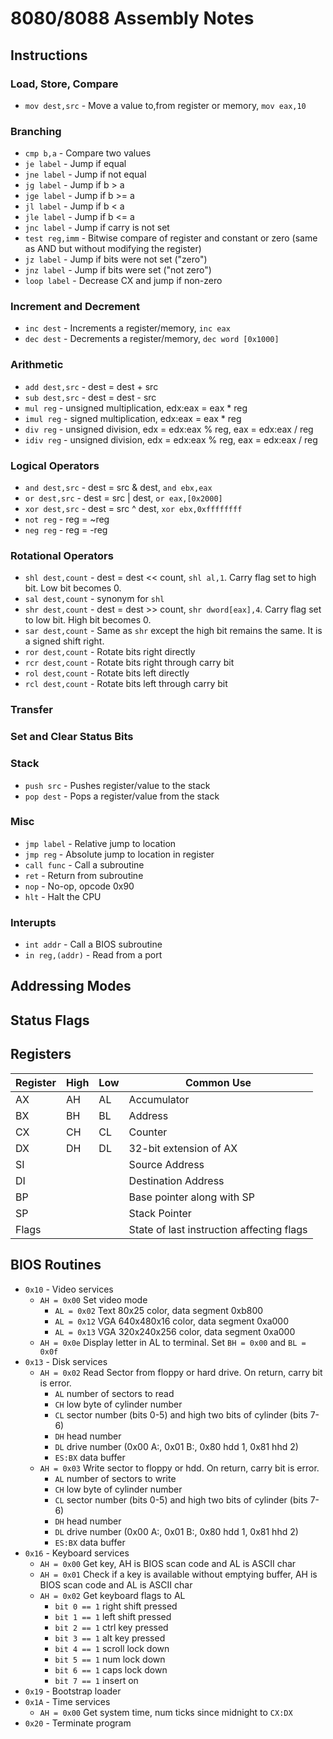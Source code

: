 # 8080/8088 Assembly Notes

## Instructions

### Load, Store, Compare

- `mov dest,src` - Move a value to,from register or memory, `mov eax,10`

### Branching

- `cmp b,a` - Compare two values
- `je label` - Jump if equal
- `jne label` - Jump if not equal
- `jg label` - Jump if b > a
- `jge label` - Jump if b >= a
- `jl label` - Jump if b < a
- `jle label` - Jump if b <= a
- `jnc label` - Jump if carry is not set
- `test reg,imm` - Bitwise compare of register and constant or zero (same as AND but without modifying the register)
- `jz label` - Jump if bits were not set ("zero")
- `jnz label` - Jump if bits were set ("not zero")
- `loop label` - Decrease CX and jump if non-zero

### Increment and Decrement

- `inc dest` - Increments a register/memory, `inc eax`
- `dec dest` - Decrements a register/memory, `dec word [0x1000]`

### Arithmetic

- `add dest,src` - dest = dest + src
- `sub dest,src` - dest = dest - src
- `mul reg` - unsigned multiplication, edx:eax = eax * reg
- `imul reg` - signed multiplication, edx:eax = eax * reg
- `div reg` - unsigned division, edx = edx:eax % reg, eax = edx:eax / reg
- `idiv reg` - unsigned division, edx = edx:eax % reg, eax = edx:eax / reg

### Logical Operators

- `and dest,src` - dest = src & dest, `and ebx,eax`
- `or dest,src` - dest = src | dest, `or eax,[0x2000]`
- `xor dest,src` - dest = src ^ dest, `xor ebx,0xffffffff`
- `not reg` - reg = ~reg
- `neg reg` - reg = -reg

### Rotational Operators

- `shl dest,count` - dest = dest << count, `shl al,1`. Carry flag set to high bit. Low bit becomes 0.
- `sal dest,count` - synonym for `shl`
- `shr dest,count` - dest = dest >> count, `shr dword[eax],4`. Carry flag set to low bit. High bit becomes 0.
- `sar dest,count` - Same as `shr` except the high bit remains the same. It is a signed shift right.
- `ror dest,count` - Rotate bits right directly
- `rcr dest,count` - Rotate bits right through carry bit
- `rol dest,count` - Rotate bits left directly
- `rcl dest,count` - Rotate bits left through carry bit

### Transfer

### Set and Clear Status Bits

### Stack

- `push src` - Pushes register/value to the stack
- `pop dest` - Pops a register/value from the stack

### Misc

- `jmp label` - Relative jump to location
- `jmp reg` - Absolute jump to location in register
- `call func` - Call a subroutine
- `ret` - Return from subroutine
- `nop` - No-op, opcode 0x90
- `hlt` - Halt the CPU

### Interupts

- `int addr` - Call a BIOS subroutine
- `in reg,(addr)` - Read from a port

## Addressing Modes

## Status Flags

## Registers

| Register | High | Low | Common Use |
| -------- | ---- | --- | ---------- |
| AX       | AH   | AL  | Accumulator |
| BX       | BH   | BL  | Address |
| CX       | CH   | CL  | Counter |
| DX       | DH   | DL  | 32-bit extension of AX |
| SI       |      |     | Source Address |
| DI       |      |     | Destination Address |
| BP       |      |     | Base pointer along with SP |
| SP       |      |     | Stack Pointer |
| Flags    |      |     | State of last instruction affecting flags |

## BIOS Routines

- `0x10` - Video services
  - `AH = 0x00` Set video mode
    - `AL = 0x02` Text 80x25 color, data segment 0xb800
    - `AL = 0x12` VGA 640x480x16 color, data segment 0xa000
    - `AL = 0x13` VGA 320x240x256 color, data segment 0xa000
  - `AH = 0x0e` Display letter in AL to terminal. Set `BH = 0x00` and `BL = 0x0f`
- `0x13` - Disk services
  - `AH = 0x02` Read Sector from floppy or hard drive. On return, carry bit is error.
    - `AL` number of sectors to read
    - `CH` low byte of cylinder number
    - `CL` sector number (bits 0-5) and high two bits of cylinder (bits 7-6)
    - `DH` head number
    - `DL` drive number (0x00 A:, 0x01 B:, 0x80 hdd 1, 0x81 hhd 2)
    - `ES:BX` data buffer
  - `AH = 0x03` Write sector to floppy or hdd. On return, carry bit is error.
    - `AL` number of sectors to write
    - `CH` low byte of cylinder number
    - `CL` sector number (bits 0-5) and high two bits of cylinder (bits 7-6)
    - `DH` head number
    - `DL` drive number (0x00 A:, 0x01 B:, 0x80 hdd 1, 0x81 hhd 2)
    - `ES:BX` data buffer
- `0x16` - Keyboard services
  - `AH = 0x00` Get key, AH is BIOS scan code and AL is ASCII char
  - `AH = 0x01` Check if a key is available without emptying buffer, AH is BIOS scan code and AL is ASCII char
  - `AH = 0x02` Get keyboard flags to AL
    - `bit 0 == 1` right shift pressed
    - `bit 1 == 1` left shift pressed
    - `bit 2 == 1` ctrl key pressed
    - `bit 3 == 1` alt key pressed
    - `bit 4 == 1` scroll lock down
    - `bit 5 == 1` num lock down
    - `bit 6 == 1` caps lock down
    - `bit 7 == 1` insert on
- `0x19` - Bootstrap loader
- `0x1A` - Time services
  - `AH = 0x00` Get system time, num ticks since midnight to `CX:DX`
- `0x20` - Terminate program